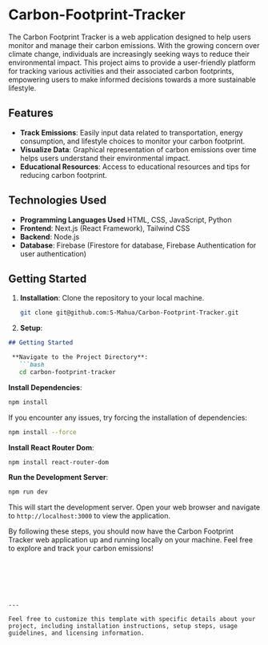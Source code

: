 # Carbon-Footprint-Tracker

The Carbon Footprint Tracker is a web application designed to help users monitor and manage their carbon emissions. With the growing concern over climate change, individuals are increasingly seeking ways to reduce their environmental impact. This project aims to provide a user-friendly platform for tracking various activities and their associated carbon footprints, empowering users to make informed decisions towards a more sustainable lifestyle.

## Features

- **Track Emissions**: Easily input data related to transportation, energy consumption, and lifestyle choices to monitor your carbon footprint.
- **Visualize Data**: Graphical representation of carbon emissions over time helps users understand their environmental impact.
- **Educational Resources**: Access to educational resources and tips for reducing carbon footprint.

## Technologies Used

- **Programming Languages Used** HTML, CSS, JavaScript, Python
- **Frontend**: Next.js (React Framework), Tailwind CSS
- **Backend**: Node.js
- **Database**: Firebase (Firestore for database, Firebase Authentication for user authentication)

## Getting Started

1. **Installation**: Clone the repository to your local machine.
   ```bash
   git clone git@github.com:S-Mahua/Carbon-Footprint-Tracker.git
   ```

2. **Setup**: 

```markdown
## Getting Started

 **Navigate to the Project Directory**: 
   ```bash
   cd carbon-footprint-tracker
   ```

 **Install Dependencies**: 
   ```bash
   npm install
   ```

   If you encounter any issues, try forcing the installation of dependencies:
   ```bash
   npm install --force
   ```

**Install React Router Dom**: 
   ```bash
   npm install react-router-dom
   ```

**Run the Development Server**: 
   ```bash
   npm run dev
   ```

   This will start the development server. Open your web browser and navigate to `http://localhost:3000` to view the application.

By following these steps, you should now have the Carbon Footprint Tracker web application up and running locally on your machine. Feel free to explore and track your carbon emissions!
```






---

Feel free to customize this template with specific details about your project, including installation instructions, setup steps, usage guidelines, and licensing information.
